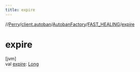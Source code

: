 ```yaml
---
title: expire
---
```

//[Perry](../../../../index.html)/[client.autoban](../../index.html)/[AutobanFactory](../index.html)/[FAST_HEALING](index.html)/[expire](expire.html)



# expire



[jvm]\
val [expire](expire.html): [Long](https://kotlinlang.org/api/latest/jvm/stdlib/kotlin/-long/index.html)




